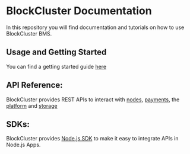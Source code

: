 # BlockCluster Documentation
In this repository you will find documentation and tutorials on how to use BlockCluster BMS.

## Usage and Getting Started
You can find a getting started guide [here](Getting_Started.md)
## API Reference:

BlockCluster provides REST APIs to interact with [nodes](https://dynamo.api.blockcluster.io), [payments](https://paymeter.api.blockcluster.io), the [platform](https://platform.api.blockcluster.io) and [storage](https://hyperion.api.blockcluster.io)

## SDKs:

BlockCluster provides [Node.js SDK](https://github.com/BlockClusterApp/blockcluster-node) to make it easy to integrate APIs in Node.js Apps.
